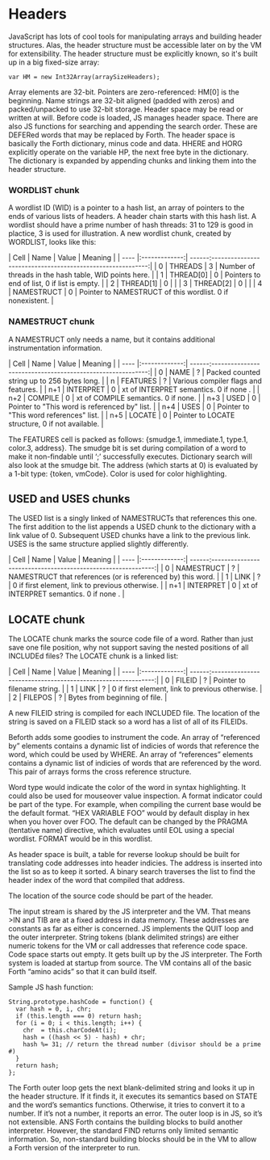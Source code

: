 # Headers
JavaScript has lots of cool tools for manipulating arrays and building header structures. Alas, the header structure must be accessible later on by the VM for extensibility. The header structure must be explicitly known, so it's built up in a big fixed-size array:

`var HM = new Int32Array(arraySizeHeaders);`

Array elements are 32-bit. Pointers are zero-referenced: HM[0] is the beginning. Name strings are 32-bit aligned (padded with zeros) and packed/unpacked to use 32-bit storage. Header space may be read or written at will. Before code is loaded, JS manages header space. There are also JS functions for searching and appending the search order. These are DEFERed words that may be replaced by Forth. The header space is basically the Forth dictionary, minus code and data. HHERE and HORG explicitly operate on the variable HP, the next free byte in the dictionary. The dictionary is expanded by appending chunks and linking them into the header structure.

### WORDLIST chunk

A wordlist ID (WID) is a pointer to a hash list, an array of pointers to the ends of various lists of headers. A header chain starts with this hash list. A wordlist should have a prime number of hash threads: 31 to 129 is good in plactice, 3 is used for illustration. A new wordlist chunk, created by WORDLIST, looks like this:

| Cell | Name          | Value | Meaning                                                   |
| ---- |:-------------:| ------:----------------------------------------------------------:|
| 0    | THREADS       | 3     | Number of threads in the hash table, WID points here.     |
| 1    | THREAD[0]     | 0     | Pointers to end of list, 0 if list is empty.              |
| 2    | THREAD[1]     | 0     |                                                           |
| 3    | THREAD[2]     | 0     |                                                           |
| 4    | NAMESTRUCT    | 0     | Pointer to NAMESTRUCT of this wordlist. 0 if nonexistent. |

### NAMESTRUCT chunk

A NAMESTRUCT only needs a name, but it contains additional instrumentation information.

| Cell | Name          | Value | Meaning                                                   |
| ---- |:-------------:| ------:----------------------------------------------------------:|
| 0    | NAME          | ?     | Packed counted string up to 256 bytes long.               |
| n    | FEATURES      | ?     | Various compiler flags and features.                      |
| n+1  | INTERPRET     | 0     | xt of INTERPRET semantics. 0 if none .                    |
| n+2  | COMPILE       | 0     | xt of COMPILE semantics. 0 if none.                       |
| n+3  | USED          | 0     | Pointer to "This word is referenced by" list.             |
| n+4  | USES          | 0     | Pointer to "This word references" list.                   |
| n+5  | LOCATE        | 0     | Pointer to LOCATE structure, 0 if not available.          |

The FEATURES cell is packed as follows: {smudge.1, immediate.1, type.1, color.3, address}. 
The smudge bit is set during compilation of a word to make it non-findable until ‘;’ successfully executes. Dictionary search will also look at the smudge bit. The address (which starts at 0) is evaluated by a 1-bit type: {token, vmCode}. Color is used for color highlighting.

## USED and USES chunks

The USED list is a singly linked of NAMESTRUCTs that references this one. The first addition to the list appends a USED chunk to the dictionary with a link value of 0. Subsequent USED chunks have a link to the previous link. USES is the same structure applied slightly differently.

| Cell | Name          | Value | Meaning                                                     |
| ---- |:-------------:| ------:------------------------------------------------------------:|
| 0    | NAMESTRUCT    | ?     | NAMESTRUCT that references (or is referenced by) this word. |
| 1    | LINK          | ?     | 0 if first element, link to previous otherwise.             |
| n+1  | INTERPRET     | 0     | xt of INTERPRET semantics. 0 if none .                      |

## LOCATE chunk

The LOCATE chunk marks the source code file of a word. Rather than just save one file position, why not support saving the nested 
positions of all INCLUDEd files? The LOCATE chunk is a linked list:

| Cell | Name          | Value | Meaning                                                     |
| ---- |:-------------:| ------:------------------------------------------------------------:|
| 0    | FILEID        | ?     | Pointer to filename string.                                 | 
| 1    | LINK          | ?     | 0 if first element, link to previous otherwise.             |
| 2    | FILEPOS       | ?     | Bytes from beginning of file.                               |

A new FILEID string is compiled for each INCLUDED file. The location of the string is saved on a FILEID stack so a word has a list of all of its FILEIDs.


Beforth adds some goodies to instrument the code. An array of “referenced by” elements contains a dynamic list of indicies of words that reference the word, which could be used by WHERE. An array of “references” elements contains a dynamic list of indicies of words that are referenced by the word. This pair of arrays forms the cross reference structure.

Word type would indicate the color of the word in syntax highlighting. It could also be used for mouseover value inspection. A format indicator could be part of the type. For example, when compiling the current base would be the default format. “HEX VARIABLE FOO” would by default display in hex when you hover over FOO. The default can be changed by the PRAGMA (tentative name) directive, which evaluates until EOL using a special wordlist. FORMAT would be in this wordlist.

As header space is built, a table for reverse lookup should be built for translating code addresses into header indicies. The address is inserted into the list so as to keep it sorted. A binary search traverses the list to find the header index of the word that compiled that address.

The location of the source code should be part of the header.

The input stream is shared by the JS interpreter and the VM. That means >IN and TIB are at a fixed address in data memory. These addresses are constants as far as either is concerned. JS implements the QUIT loop and the outer interpreter. String tokens (blank delimited strings) are either numeric tokens for the VM or call addresses that reference code space. Code space starts out empty. It gets built up by the JS interpreter. The Forth system is loaded at startup from source. The VM contains all of the basic Forth “amino acids” so that it can build itself.

Sample JS hash function:
```
String.prototype.hashCode = function() {
  var hash = 0, i, chr;
  if (this.length === 0) return hash;
  for (i = 0; i < this.length; i++) {
    chr  = this.charCodeAt(i);
    hash = ((hash << 5) - hash) + chr;
    hash %= 31; // return the thread number (divisor should be a prime #)
  }
  return hash;
};
```

The Forth outer loop gets the next blank-delimited string and looks it up in the header structure. If it finds it, it executes its semantics based on STATE and the word’s semantics functions. Otherwise, it tries to convert it to a number. If it’s not a number, it reports an error. The outer loop is in JS, so it’s not extensible. ANS Forth contains the building blocks to build another interpreter. However, the standard FIND returns only limited semantic information. So, non-standard building blocks should be in the VM to allow a Forth version of the interpreter to run.
